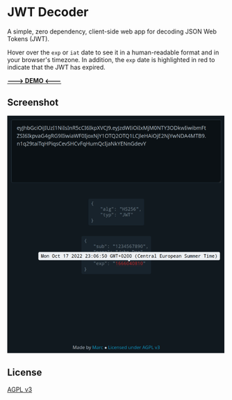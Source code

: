 # JWT Decoder

A simple, zero dependency, client-side web app for decoding JSON Web Tokens (JWT).

Hover over the `exp` or `iat` date to see it in a human-readable format and in your browser's timezone. 
In addition, the `exp` date is highlighted in red to indicate that the JWT has expired.

**[---> DEMO <---](https://marc.codeberg.page/jwt-decoder)**

## Screenshot

<img src="./docs/screenshot.png" width="500" alt="Screenshot"/>

## License

[AGPL v3](https://codeberg.org/marc/jwt-decoder/src/branch/main/LICENSE)
